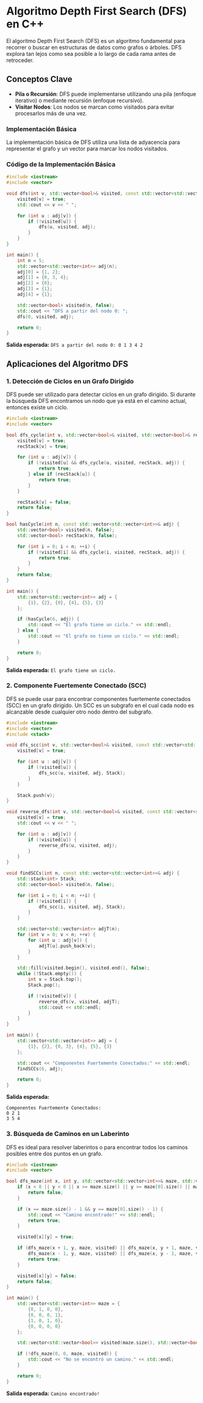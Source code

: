 
# Algoritmo Depth First Search (DFS) en C++

El algoritmo Depth First Search (DFS) es un algoritmo fundamental para recorrer o buscar en estructuras de datos como grafos o árboles. DFS explora tan lejos como sea posible a lo largo de cada rama antes de retroceder.

## Conceptos Clave

- **Pila o Recursión**: DFS puede implementarse utilizando una pila (enfoque iterativo) o mediante recursión (enfoque recursivo).
- **Visitar Nodos**: Los nodos se marcan como visitados para evitar procesarlos más de una vez.

### Implementación Básica

La implementación básica de DFS utiliza una lista de adyacencia para representar el grafo y un vector para marcar los nodos visitados.

### Código de la Implementación Básica

```cpp
#include <iostream>
#include <vector>

void dfs(int v, std::vector<bool>& visited, const std::vector<std::vector<int>>& adj) {
    visited[v] = true;
    std::cout << v << " ";

    for (int u : adj[v]) {
        if (!visited[u]) {
            dfs(u, visited, adj);
        }
    }
}

int main() {
    int n = 5;
    std::vector<std::vector<int>> adj(n);
    adj[0] = {1, 2};
    adj[1] = {0, 3, 4};
    adj[2] = {0};
    adj[3] = {1};
    adj[4] = {1};

    std::vector<bool> visited(n, false);
    std::cout << "DFS a partir del nodo 0: ";
    dfs(0, visited, adj);

    return 0;
}
```

**Salida esperada:** `DFS a partir del nodo 0: 0 1 3 4 2`

## Aplicaciones del Algoritmo DFS

### 1. Detección de Ciclos en un Grafo Dirigido

DFS puede ser utilizado para detectar ciclos en un grafo dirigido. Si durante la búsqueda DFS encontramos un nodo que ya está en el camino actual, entonces existe un ciclo.

```cpp
#include <iostream>
#include <vector>

bool dfs_cycle(int v, std::vector<bool>& visited, std::vector<bool>& recStack, const std::vector<std::vector<int>>& adj) {
    visited[v] = true;
    recStack[v] = true;

    for (int u : adj[v]) {
        if (!visited[u] && dfs_cycle(u, visited, recStack, adj)) {
            return true;
        } else if (recStack[u]) {
            return true;
        }
    }

    recStack[v] = false;
    return false;
}

bool hasCycle(int n, const std::vector<std::vector<int>>& adj) {
    std::vector<bool> visited(n, false);
    std::vector<bool> recStack(n, false);

    for (int i = 0; i < n; ++i) {
        if (!visited[i] && dfs_cycle(i, visited, recStack, adj)) {
            return true;
        }
    }
    return false;
}

int main() {
    std::vector<std::vector<int>> adj = {
        {1}, {2}, {0}, {4}, {5}, {3}
    };

    if (hasCycle(6, adj)) {
        std::cout << "El grafo tiene un ciclo." << std::endl;
    } else {
        std::cout << "El grafo no tiene un ciclo." << std::endl;
    }

    return 0;
}
```
**Salida esperada:** `El grafo tiene un ciclo.`

### 2. Componente Fuertemente Conectado (SCC)

DFS se puede usar para encontrar componentes fuertemente conectados (SCC) en un grafo dirigido. Un SCC es un subgrafo en el cual cada nodo es alcanzable desde cualquier otro nodo dentro del subgrafo.

```cpp
#include <iostream>
#include <vector>
#include <stack>

void dfs_scc(int v, std::vector<bool>& visited, const std::vector<std::vector<int>>& adj, std::stack<int>& Stack) {
    visited[v] = true;

    for (int u : adj[v]) {
        if (!visited[u]) {
            dfs_scc(u, visited, adj, Stack);
        }
    }

    Stack.push(v);
}

void reverse_dfs(int v, std::vector<bool>& visited, const std::vector<std::vector<int>>& adj) {
    visited[v] = true;
    std::cout << v << " ";

    for (int u : adj[v]) {
        if (!visited[u]) {
            reverse_dfs(u, visited, adj);
        }
    }
}

void findSCCs(int n, const std::vector<std::vector<int>>& adj) {
    std::stack<int> Stack;
    std::vector<bool> visited(n, false);

    for (int i = 0; i < n; ++i) {
        if (!visited[i]) {
            dfs_scc(i, visited, adj, Stack);
        }
    }

    std::vector<std::vector<int>> adjT(n);
    for (int v = 0; v < n; ++v) {
        for (int u : adj[v]) {
            adjT[u].push_back(v);
        }
    }

    std::fill(visited.begin(), visited.end(), false);
    while (!Stack.empty()) {
        int v = Stack.top();
        Stack.pop();

        if (!visited[v]) {
            reverse_dfs(v, visited, adjT);
            std::cout << std::endl;
        }
    }
}

int main() {
    std::vector<std::vector<int>> adj = {
        {1}, {2}, {0, 3}, {4}, {5}, {3}
    };

    std::cout << "Componentes Fuertemente Conectados:" << std::endl;
    findSCCs(6, adj);

    return 0;
}
```
**Salida esperada:**
```
Componentes Fuertemente Conectados:
0 2 1 
3 5 4 
```

### 3. Búsqueda de Caminos en un Laberinto

DFS es ideal para resolver laberintos o para encontrar todos los caminos posibles entre dos puntos en un grafo.

```cpp
#include <iostream>
#include <vector>

bool dfs_maze(int x, int y, std::vector<std::vector<int>>& maze, std::vector<std::vector<bool>>& visited) {
    if (x < 0 || y < 0 || x >= maze.size() || y >= maze[0].size() || maze[x][y] == 1 || visited[x][y]) {
        return false;
    }

    if (x == maze.size() - 1 && y == maze[0].size() - 1) {
        std::cout << "Camino encontrado!" << std::endl;
        return true;
    }

    visited[x][y] = true;

    if (dfs_maze(x + 1, y, maze, visited) || dfs_maze(x, y + 1, maze, visited) ||
        dfs_maze(x - 1, y, maze, visited) || dfs_maze(x, y - 1, maze, visited)) {
        return true;
    }

    visited[x][y] = false;
    return false;
}

int main() {
    std::vector<std::vector<int>> maze = {
        {0, 1, 0, 0},
        {0, 0, 0, 1},
        {1, 0, 1, 0},
        {0, 0, 0, 0}
    };

    std::vector<std::vector<bool>> visited(maze.size(), std::vector<bool>(maze[0].size(), false));

    if (!dfs_maze(0, 0, maze, visited)) {
        std::cout << "No se encontró un camino." << std::endl;
    }

    return 0;
}
```
**Salida esperada:** `Camino encontrado!`
